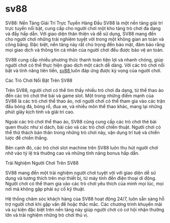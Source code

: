 # sv88
SV88: Nền Tảng Giải Trí Trực Tuyến Hàng Đầu
SV88 là một nền tảng giải trí trực tuyến nổi bật, cung cấp cho người chơi một kho tàng trò chơi đa dạng và đầy hấp dẫn. Với giao diện thân thiện và dễ sử dụng, SV88 mang đến cho người chơi những trải nghiệm tuyệt vời trong một không gian an toàn và công bằng. Đặc biệt, nền tảng này rất chú trọng đến bảo mật, đảm bảo rằng mọi giao dịch và thông tin cá nhân của người chơi đều được bảo vệ an toàn.

SV88 cung cấp nhiều phương thức thanh toán tiện lợi và nhanh chóng, giúp người chơi có thể thực hiện giao dịch một cách dễ dàng. Với các trò chơi nổi bật và tính năng tiên tiến, <a href="https://sv88-online.com"> sv88 </a> luôn đáp ứng được kỳ vọng của người chơi.

Các Trò Chơi Nổi Bật Trên SV88

Trên SV88, người chơi có thể tìm thấy nhiều trò chơi đa dạng, từ thể thao ảo đến các trò chơi thẻ bài và game slot. Một trong những điểm mạnh của SV88 là các trò chơi thể thao ảo, nơi người chơi có thể tham gia vào các trận đấu bóng đá, bóng rổ, đua xe, và nhiều môn thể thao khác, mang lại những phút giây kịch tính và giải trí cao.

Ngoài các trò chơi thể thao ảo, SV88 cũng cung cấp các trò chơi thẻ bài quen thuộc như xì dách, bài cào và các trò chơi chiến thuật. Người chơi có thể thử thách bản thân trong những trò chơi này, vận dụng trí tuệ và chiến lược để chiến thắng.

Bên cạnh đó, các trò chơi slot machine trên SV88 luôn thu hút người chơi nhờ vào tỷ lệ trả thưởng cao và những tính năng bonus hấp dẫn.

Trải Nghiệm Người Chơi Trên SV88

SV88 mang đến một trải nghiệm người chơi tuyệt vời với giao diện dễ sử dụng và tương thích trên mọi thiết bị, từ máy tính đến điện thoại di động. Người chơi có thể tham gia vào các trò chơi yêu thích của mình mọi lúc, mọi nơi mà không gặp phải sự cố kỹ thuật.

Hệ thống chăm sóc khách hàng của SV88 hoạt động 24/7, luôn sẵn sàng hỗ trợ người chơi khi gặp vấn đề hoặc thắc mắc. Các chương trình khuyến mãi và sự kiện đặc biệt trên nền tảng này giúp người chơi có cơ hội nhận thưởng lớn và trải nghiệm những trò chơi thú vị.
